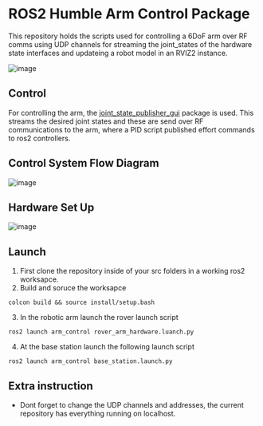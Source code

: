 # ROS2 Humble Arm Control Package
This repository holds the scripts used for controlling a 6DoF arm over RF comms using UDP channels for streaming the joint_states of the hardware state interfaces and updateing a robot model in an RVIZ2 instance.

![image](https://github.com/user-attachments/assets/4ab9ae3f-6060-4654-9bf1-0ea5b7f2a950)

## Control
For controlling the arm, the [joint_state_publisher_gui](http://wiki.ros.org/joint_state_publisher_gui) package is used. This streams the desired joint states and these are send over RF communications to the arm, where a PID script published effort commands to ros2 controllers.

## Control System Flow Diagram
![image](https://github.com/user-attachments/assets/3647f595-8db1-405d-a179-6c3e21c59efd)

## Hardware Set Up
![image](https://github.com/user-attachments/assets/de9e33ef-bf9d-4f77-89f7-fcf621aa22ed)

## Launch
1. First clone the repository inside of your src folders in a working ros2 worksapce.
2. Build and soruce the worksapce
```
colcon build && source install/setup.bash
```
3. In the robotic arm launch the rover launch script
```
ros2 launch arm_control rover_arm_hardware.luanch.py
```
4. At the base station launch the following launch script
```
ros2 launch arm_control base_station.launch.py
```
## Extra instruction
- Dont forget to change the UDP channels and addresses, the current repository has everything running on localhost.
